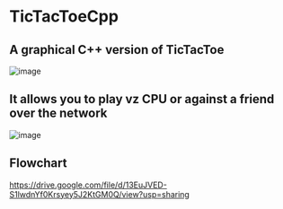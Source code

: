 # TicTacToeCpp
## A graphical C++ version of TicTacToe 
![image](https://user-images.githubusercontent.com/24820069/136459011-0c665c99-01a4-483d-aab8-1c005162b04b.png)
## It allows you to play vz CPU or against a friend over the network
![image](https://user-images.githubusercontent.com/24820069/136459222-d4ac5e32-cb22-4f11-8057-5289886702e8.png)
## Flowchart
https://drive.google.com/file/d/13EuJVED-S1lwdnYf0Krsyey5J2KtGM0Q/view?usp=sharing
